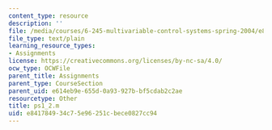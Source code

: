 ```yaml
---
content_type: resource
description: ''
file: /media/courses/6-245-multivariable-control-systems-spring-2004/e841784934c75e96251cbece0827cc94_ps1_2.m
file_type: text/plain
learning_resource_types:
- Assignments
license: https://creativecommons.org/licenses/by-nc-sa/4.0/
ocw_type: OCWFile
parent_title: Assignments
parent_type: CourseSection
parent_uid: e614eb9e-655d-0a93-927b-bf5cdab2c2ae
resourcetype: Other
title: ps1_2.m
uid: e8417849-34c7-5e96-251c-bece0827cc94
---
```

